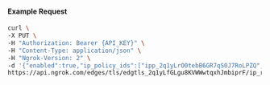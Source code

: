<!-- Code generated for API Clients. DO NOT EDIT. -->

#### Example Request

```bash
curl \
-X PUT \
-H "Authorization: Bearer {API_KEY}" \
-H "Content-Type: application/json" \
-H "Ngrok-Version: 2" \
-d '{"enabled":true,"ip_policy_ids":["ipp_2q1yLrO0tebB6GR7qS0J7RoLPZQ","ipp_2q1yLmL0JAC8oCBPufC7dfp6ajH"]}' \
https://api.ngrok.com/edges/tls/edgtls_2q1yLfGLgu8KVWWwtqxhJmbiprF/ip_restriction
```
